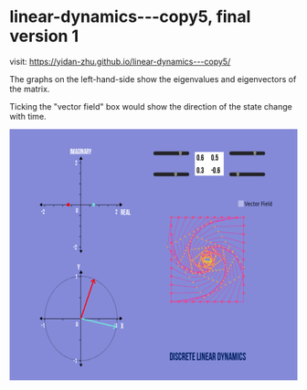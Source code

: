 # linear-dynamics---copy5, final version 1

visit: https://yidan-zhu.github.io/linear-dynamics---copy5/

The graphs on the left-hand-side show the eigenvalues and eigenvectors of the matrix. 

Ticking the "vector field" box would show the direction of the state change with time.

<img src="https://github.com/Yidan-Zhu/linear-dynamics---copy5/blob/main/pic1.png?raw=true" width=600 height=440>
